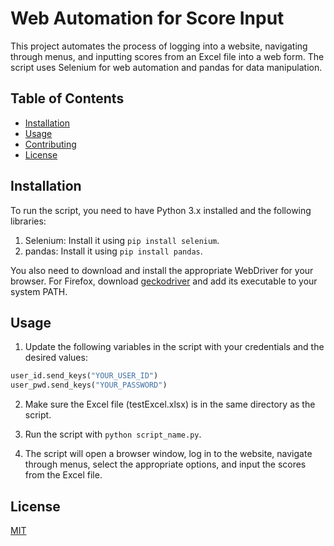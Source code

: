 # Web Automation for Score Input

This project automates the process of logging into a website, navigating through menus, and inputting scores from an Excel file into a web form. The script uses Selenium for web automation and pandas for data manipulation.

## Table of Contents

- [Installation](#installation)
- [Usage](#usage)
- [Contributing](#contributing)
- [License](#license)

## Installation

To run the script, you need to have Python 3.x installed and the following libraries:

1. Selenium: Install it using `pip install selenium`.
2. pandas: Install it using `pip install pandas`.

You also need to download and install the appropriate WebDriver for your browser. For Firefox, download [geckodriver](https://github.com/mozilla/geckodriver/releases) and add its executable to your system PATH.

## Usage

1. Update the following variables in the script with your credentials and the desired values:

```python
user_id.send_keys("YOUR_USER_ID")
user_pwd.send_keys("YOUR_PASSWORD")
```

2. Make sure the Excel file (testExcel.xlsx) is in the same directory as the script.


3. Run the script with `python script_name.py`.

4. The script will open a browser window, log in to the website, navigate through menus, select the appropriate options, and input the scores from the Excel file.

## License
[MIT](https://choosealicense.com/licenses/mit/)